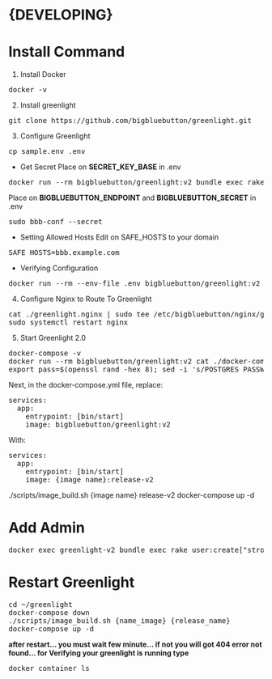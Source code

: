# <strong>{DEVELOPING}</strong>

# Install Command
1. Install Docker
<pre>docker -v</pre>

2. Install greenlight
<pre>git clone https://github.com/bigbluebutton/greenlight.git</pre>

3. Configure Greenlight
<pre>cp sample.env .env</pre>
- Get Secret
Place on <strong>SECRET_KEY_BASE</strong> in .env
<pre>docker run --rm bigbluebutton/greenlight:v2 bundle exec rake secret</pre>
Place on <strong>BIGBLUEBUTTON_ENDPOINT</strong> and <strong>BIGBLUEBUTTON_SECRET</strong> in .env
<pre>sudo bbb-conf --secret</pre>
- Setting Allowed Hosts
Edit on SAFE_HOSTS to your domain
<pre>SAFE_HOSTS=bbb.example.com</pre>
- Verifying Configuration
<pre>docker run --rm --env-file .env bigbluebutton/greenlight:v2 bundle exec rake conf:check</pre>

4. Configure Nginx to Route To Greenlight
<pre>cat ./greenlight.nginx | sudo tee /etc/bigbluebutton/nginx/greenlight.nginx
sudo systemctl restart nginx</pre>

5. Start Greenlight 2.0
<pre>docker-compose -v
docker run --rm bigbluebutton/greenlight:v2 cat ./docker-compose.yml > docker-compose.yml
export pass=$(openssl rand -hex 8); sed -i 's/POSTGRES_PASSWORD=password/POSTGRES_PASSWORD='$pass'/g' docker-compose.yml;sed -i 's/DB_PASSWORD=password/DB_PASSWORD='$pass'/g' .env</pre>
Next, in the docker-compose.yml file, replace:
<pre>services:
  app:
    entrypoint: [bin/start]
    image: bigbluebutton/greenlight:v2</pre>
With:
<pre>services:
  app:
    entrypoint: [bin/start]
    image: {image name}:release-v2</pre>
  
</pre>./scripts/image_build.sh {image name} release-v2
docker-compose up -d</pre>

# Add Admin
<pre>docker exec greenlight-v2 bundle exec rake user:create["strongpapazola","example@gmail.com","123456789","admin"]</pre>

# Restart Greenlight
<pre>
cd ~/greenlight
docker-compose down
./scripts/image_build.sh {name_image} {release_name}
docker-compose up -d
</pre>

<strong>after restart...
you must wait few minute...
if not you will got 404 error not found...
for Verifying your greenlight is running type</strong>
<pre>docker container ls</pre>
